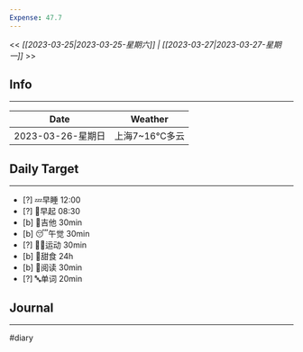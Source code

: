 ```yaml
---
Expense: 47.7
---
```


<< *[[2023-03-25|2023-03-25-星期六]] | [[2023-03-27|2023-03-27-星期一]]* >>

## Info
***
| Date        | Weather      | 
| ----------- | ------------ |
| 2023-03-26-星期日 | 上海7~16℃多云 |


## Daily Target 
***
- [?] 💤早睡   12:00
- [?] 🌅早起    08:30
- [b] 🎵吉他    30min
- [b] 😴午觉    30min
- [?] 🏃‍♀️运动    30min  
- [b] 🚫甜食    24h
- [b] 📖阅读    30min
- [?] 🔤单词    20min    


##  Journal
***




#diary